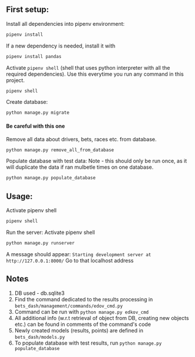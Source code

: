 ## First setup:
Install all dependencies into pipenv environment:
```bash
pipenv install
```

If a new dependency is needed, install it with
```bash
pipenv install pandas
```

Activate `pipenv shell` (shell that uses python interpreter with all the required dependencies).
Use this everytime you run any command in this project.
```bash
pipenv shell
```

Create database:
```bash
python manage.py migrate
```
#### Be careful with this one
Remove all data about drivers, bets, races etc. from database.
```bash
python manage.py remove_all_from_database
```

Populate database with test data:
Note - this should only be run once, as it will duplicate the data if ran mulbetle times on one database.
```bash
python manage.py populate_database
```

## Usage:
Activate pipenv shell
```bash
pipenv shell
```

Run the server:
Activate pipenv shell
```bash
python manage.py runserver
```
A message should appear: `Starting development server at http://127.0.0.1:8000/`
Go to that localhost address

## Notes
1. DB used - db.sqlite3
2. Find the command dedicated to the results processing in `bets_dash/management/commands/edov_cmd.py`
3. Command can be run with `python manage.py edkov_cmd`
4. All additional info (w.r.t retrieval of object from DB, creating new objects etc.) can be found in comments of the command's code
5. Newly created models (results, points) are defined in `bets_dash/models.py`
6. To populate database with test results, run `python manage.py populate_database`
